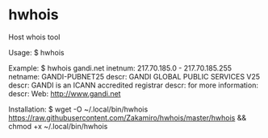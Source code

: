 # hwhois
Host whois tool

Usage:
$ hwhois <hostname>

Example:
$ hwhois gandi.net
inetnum:        217.70.185.0 - 217.70.185.255
netname:        GANDI-PUBNET25
descr:          GANDI GLOBAL PUBLIC SERVICES V25
descr:          GANDI is an ICANN accredited registrar
descr:          for more information:
descr:          Web:   http://www.gandi.net

Installation:
$ wget -O ~/.local/bin/hwhois https://raw.githubusercontent.com/Zakamiro/hwhois/master/hwhois && chmod +x ~/.local/bin/hwhois

